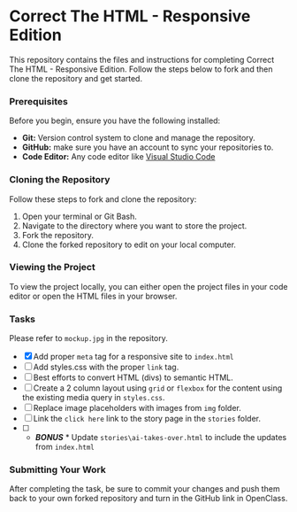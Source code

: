 # Correct The HTML - Responsive Edition

This repository contains the files and instructions for completing Correct The HTML - Responsive Edition. Follow the steps below to fork and then clone the repository and get started.

### Prerequisites

Before you begin, ensure you have the following installed:

- **Git:** Version control system to clone and manage the repository.
- **GitHub:** make sure you have an account to sync your repositories to.
- **Code Editor:** Any code editor like [Visual Studio Code](https://code.visualstudio.com/)

### Cloning the Repository

Follow these steps to fork and clone the repository:

1. Open your terminal or Git Bash.
2. Navigate to the directory where you want to store the project.
3. Fork the repository.
4. Clone the forked repository to edit on your local computer.

### Viewing the Project

To view the project locally, you can either open the project files in your code editor or open the HTML files in your browser.

### Tasks

Please refer to `mockup.jpg` in the repository.

- [x] Add proper `meta` tag for a responsive site to `index.html`
- [ ] Add styles.css with the proper `link` tag.
- [ ] Best efforts to convert HTML (divs) to semantic HTML.
- [ ] Create a 2 column layout using `grid` or `flexbox` for the content using the existing media query in `styles.css`.
- [ ] Replace image placeholders with images from `img` folder.
- [ ] Link the `click here` link to the story page in the `stories` folder.
- [ ] * ***BONUS*** * Update `stories\ai-takes-over.html` to include the updates from `index.html`

### Submitting Your Work

After completing the task, be sure to commit your changes and push them back to your own forked repository and turn in the GitHub link in OpenClass.
